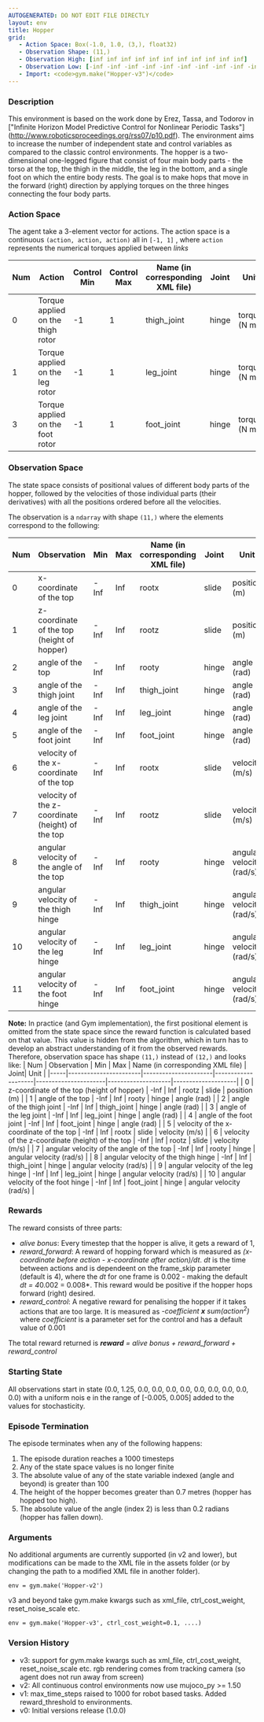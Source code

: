 ```yaml
---
AUTOGENERATED: DO NOT EDIT FILE DIRECTLY
layout: env
title: Hopper
grid:
   - Action Space: Box(-1.0, 1.0, (3,), float32)
   - Observation Shape: (11,)
   - Observation High: [inf inf inf inf inf inf inf inf inf inf inf]
   - Observation Low: [-inf -inf -inf -inf -inf -inf -inf -inf -inf -inf -inf]
   - Import: <code>gym.make("Hopper-v3")</code>
---
```

### Description

This environment is based on the work done by Erez, Tassa, and Todorov in
["Infinite Horizon Model Predictive Control for Nonlinear Periodic Tasks"]
(http://www.roboticsproceedings.org/rss07/p10.pdf). The environment aims to
increase the number of independent state and control variables as compared to
the classic control environments. The hopper is a two-dimensional
one-legged figure that consist of four main body parts - the torso at the
top, the thigh in the middle, the leg in the bottom, and a single foot on
which the entire body rests. The goal is to make hops that move in the
forward (right) direction by applying torques on the three hinges
connecting the four body parts.

### Action Space
The agent take a 3-element vector for actions.
The action space is a continuous `(action, action, action)` all in `[-1, 1]`
, where `action` represents the numerical torques applied between *links*

| Num | Action                             | Control Min | Control Max | Name (in corresponding XML file) | Joint | Unit         |
|-----|------------------------------------|-------------|-------------|----------------------------------|-------|--------------|
| 0   | Torque applied on the thigh rotor  | -1          | 1           | thigh_joint                      | hinge | torque (N m) |
| 1   | Torque applied on the leg rotor    | -1          | 1           | leg_joint                        | hinge | torque (N m) |
| 3   | Torque applied on the foot rotor   | -1          | 1           | foot_joint                       | hinge | torque (N m) |

### Observation Space

The state space consists of positional values of different body parts of the
hopper, followed by the velocities of those individual parts
(their derivatives) with all the positions ordered before all the velocities.

The observation is a `ndarray` with shape `(11,)` where the elements
correspond to the following:

| Num | Observation           | Min                  | Max                | Name (in corresponding XML file) | Joint| Unit |
|-----|-----------------------|----------------------|--------------------|----------------------|--------------------|--------------------|
| 0   | x-coordinate of the top                          | -Inf                 | Inf                | rootx | slide | position (m) |
| 1   | z-coordinate of the top (height of hopper)       | -Inf                 | Inf                | rootz | slide | position (m) |
| 2   | angle of the top                                 | -Inf                 | Inf                | rooty | hinge | angle (rad) |
| 3   | angle of the thigh joint                         | -Inf                 | Inf                | thigh_joint | hinge | angle (rad) |
| 4   | angle of the leg joint                           | -Inf                 | Inf                | leg_joint | hinge | angle (rad) |
| 5   | angle of the foot joint                          | -Inf                 | Inf                | foot_joint | hinge | angle (rad) |
| 6   | velocity of the x-coordinate of the top          | -Inf                 | Inf                | rootx | slide | velocity (m/s) |
| 7   | velocity of the z-coordinate (height) of the top | -Inf                 | Inf                | rootz | slide | velocity (m/s)  |
| 8   | angular velocity of the angle of the top         | -Inf                 | Inf                | rooty | hinge | angular velocity (rad/s) |
| 9   | angular velocity of the thigh hinge              | -Inf                 | Inf                | thigh_joint | hinge | angular velocity (rad/s) |
| 10  | angular velocity of the leg hinge                | -Inf                 | Inf                | leg_joint | hinge | angular velocity (rad/s) |
| 11  | angular velocity of the foot hinge               | -Inf                 | Inf                | foot_joint | hinge | angular velocity (rad/s) |



**Note:**
In practice (and Gym implementation), the first positional element is
omitted from the state space since the reward function is calculated based
on that value. This value is hidden from the algorithm, which in turn has
to develop an abstract understanding of it from the observed rewards.
Therefore, observation space has shape `(11,)` instead of `(12,)` and looks like:
| Num | Observation           | Min                  | Max                | Name (in corresponding XML file) | Joint| Unit |
|-----|-----------------------|----------------------|--------------------|----------------------|--------------------|--------------------|
| 0   | z-coordinate of the top (height of hopper)        | -Inf                 | Inf                | rootz | slide | position (m) |
| 1   | angle of the top                                  | -Inf                 | Inf                | rooty | hinge | angle (rad) |
| 2   | angle of the thigh joint                          | -Inf                 | Inf                | thigh_joint | hinge | angle (rad) |
| 3   | angle of the leg joint                            | -Inf                 | Inf                | leg_joint | hinge | angle (rad) |
| 4   | angle of the foot joint                           | -Inf                 | Inf                | foot_joint | hinge | angle (rad) |
| 5   | velocity of the x-coordinate of the top           | -Inf                 | Inf                | rootx | slide | velocity (m/s) |
| 6   | velocity of the z-coordinate (height) of the top  | -Inf                 | Inf                | rootz | slide | velocity (m/s)  |
| 7   | angular velocity of the angle of the top          | -Inf                 | Inf                | rooty | hinge | angular velocity (rad/s) |
| 8   | angular velocity of the thigh hinge               | -Inf                 | Inf                | thigh_joint | hinge | angular velocity (rad/s) |
| 9   | angular velocity of the leg hinge                 | -Inf                 | Inf                | leg_joint | hinge | angular velocity (rad/s) |
| 10  | angular velocity of the foot hinge                | -Inf                 | Inf                | foot_joint | hinge | angular velocity (rad/s) |

### Rewards
The reward consists of three parts:
- *alive bonus*: Every timestep that the hopper is alive, it gets a reward of 1,
- *reward_forward*: A reward of hopping forward which is measured
as *(x-coordinate before action - x-coordinate after action)/dt*. *dt* is
the time between actions and is dependeent on the frame_skip parameter
(default is 4), where the *dt* for one frame is 0.002 - making the
default *dt = 4*0.002 = 0.008*. This reward would be positive if the hopper
hops forward (right) desired.
- *reward_control*: A negative reward for penalising the hopper if it takes
actions that are too large. It is measured as *-coefficient **x**
sum(action<sup>2</sup>)* where *coefficient* is a parameter set for the
control and has a default value of 0.001

The total reward returned is ***reward*** *=* *alive bonus + reward_forward + reward_control*

### Starting State
All observations start in state
(0.0, 1.25, 0.0, 0.0, 0.0, 0.0, 0.0, 0.0, 0.0, 0.0, 0.0) with a uniform nois
e in the range of [-0.005, 0.005] added to the values for stochasticity.

### Episode Termination
The episode terminates when any of the following happens:

1. The episode duration reaches a 1000 timesteps
2. Any of the state space values is no longer finite
3. The absolute value of any of the state variable indexed (angle and beyond) is greater than 100
4. The height of the hopper becomes greater than 0.7 metres (hopper has hopped too high).
5. The absolute value of the angle (index 2) is less than 0.2 radians (hopper has fallen down).

### Arguments

No additional arguments are currently supported (in v2 and lower), but
modifications can be made to the XML file in the assets folder
(or by changing the path to a modified XML file in another folder).

```
env = gym.make('Hopper-v2')
```

v3 and beyond take gym.make kwargs such as xml_file, ctrl_cost_weight, reset_noise_scale etc.

```
env = gym.make('Hopper-v3', ctrl_cost_weight=0.1, ....)
```

### Version History

* v3: support for gym.make kwargs such as xml_file, ctrl_cost_weight, reset_noise_scale etc. rgb rendering comes from tracking camera (so agent does not run away from screen)
* v2: All continuous control environments now use mujoco_py >= 1.50
* v1: max_time_steps raised to 1000 for robot based tasks. Added reward_threshold to environments.
* v0: Initial versions release (1.0.0)